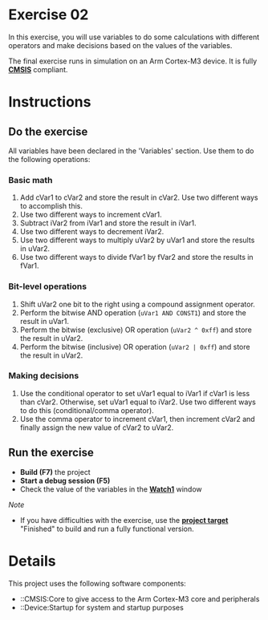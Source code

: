 # Exercise 02

In this exercise, you will use variables to do some calculations with different
operators and make decisions based on the values of the variables.

The final exercise runs in simulation on an Arm Cortex-M3 device. It is fully
[**CMSIS**](https://github.com/arm-software/CMSIS_5) compliant.

# Instructions

## Do the exercise

All variables have been declared in the 'Variables' section. Use them to do the
following operations:

### Basic math

1. Add cVar1 to cVar2 and store the result in cVar2. Use two different ways to
   accomplish this.
2. Use two different ways to increment cVar1.
3. Subtract iVar2 from iVar1 and store the result in iVar1.
4. Use two different ways to decrement iVar2.
5. Use two different ways to multiply uVar2 by uVar1 and store the results in
   uVar2.
6. Use two different ways to divide fVar1 by fVar2 and store the results in
   fVar1.

### Bit-level operations

1. Shift uVar2 one bit to the right using a compound assignment operator.
2. Perform the bitwise AND operation (`uVar1 AND CONST1`) and store the result
   in uVar1.
3. Perform the bitwise (exclusive) OR operation (`uVar2 ^ 0xff`) and store the
   result in uVar2.
4. Perform the bitwise (inclusive) OR operation (`uVar2 | 0xff`) and store the
   result in uVar2.

### Making decisions

1. Use the conditional operator to set uVar1 equal to iVar1 if cVar1 is less
   than cVar2. Otherwise, set uVar1 equal to iVar2. Use two different ways to
   do this (conditional/comma operator).
2. Use the comma operator to increment cVar1, then increment cVar2 and finally
   assign the new value of cVar2 to uVar2.

## Run the exercise

- **Build (F7)** the project
- **Start a debug session (F5)**
- Check the value of the variables in the [**Watch1**](http://www.keil.com/support/man/docs/uv4/uv4_db_dbg_watchwin.htm)
  window

*Note*

- If you have difficulties with the exercise, use the
  [**project target**](http://www.keil.com/support/man/docs/uv4/uv4_ca_projtargfilegr.htm)
  "Finished" to build and run a fully functional version.

# Details

This project uses the following software components:
- ::CMSIS:Core to give access to the Arm Cortex-M3 core and peripherals
- ::Device:Startup for system and startup purposes